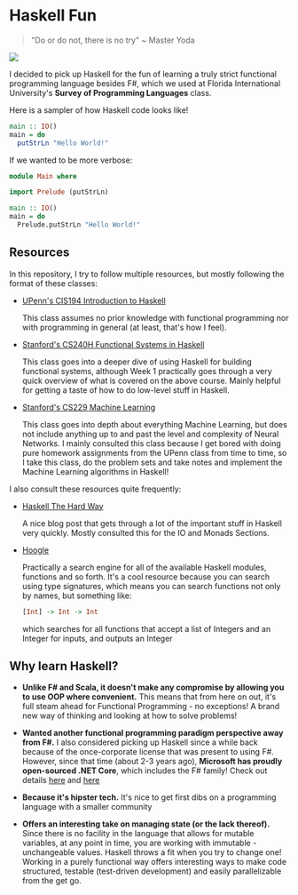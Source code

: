 # Haskell Fun
> "Do or do not, there is no try" ~ Master Yoda

<img style="text-align:center;" src="http://cdn.usefulstuff.io/2016/03/haskell-logo.jpg">

I decided to pick up Haskell for the fun of learning a truly strict functional programming language besides F#, which we used at Florida International University's **Survey of Programming Languages** class. 

Here is a sampler of how Haskell code looks like!
```haskell
main :: IO()
main = do
  putStrLn "Hello World!"
```

If we wanted to be more verbose:
```haskell
module Main where 

import Prelude (putStrLn)

main :: IO()
main = do
  Prelude.putStrLn "Hello World!"
```

## Resources

In this repository, I try to follow multiple resources, but mostly following the format of these classes:

  * [UPenn's CIS194 Introduction to Haskell](http://www.seas.upenn.edu/~cis194/spring13/)
  
    This class assumes no prior knowledge with functional programming nor with programming in general (at least, that's how I feel).
    
    
  * [Stanford's CS240H Functional Systems in Haskell](http://www.scs.stanford.edu/16wi-cs240h/)
    
    This class goes into a deeper dive of using Haskell for building functional systems, although Week 1 practically goes through a very quick overview of what is covered on the above course. Mainly helpful for getting a taste of how to do low-level stuff in Haskell.
    
    
  * [Stanford's CS229 Machine Learning](http://cs229.stanford.edu/materials.html)
    
    This class goes into depth about everything Machine Learning, but does not include anything up to and past the level and complexity of Neural Networks. I mainly consulted this class because I get bored with doing pure homework assignments from the UPenn class from time to time, so I take this class, do the problem sets and take notes and implement the Machine Learning algorithms in Haskell!
    
    
I also consult these resources quite frequently:

  * [Haskell The Hard Way](http://yannesposito.com/Scratch/en/blog/Haskell-the-Hard-Way)
  
    A nice blog post that gets through a lot of the important stuff in Haskell very quickly. Mostly consulted this for the IO and Monads Sections.
    
  * [Hoogle](http://hoogle.haskell.org)
  
    Practically a search engine for all of the available Haskell modules, functions and so forth. It's a cool resource because you can search using type signatures, which means you can search functions not only by names, but something like:
    
    ```haskell
    [Int] -> Int -> Int
    ```
    
    which searches for all functions that accept a list of Integers and an Integer for inputs, and outputs an Integer

## Why learn Haskell?

  * **Unlike F# and Scala, it doesn't make any compromise by allowing you to use OOP where convenient.** This means that from here on out, it's full steam ahead for Functional Programming - no exceptions! A brand new way of thinking and looking at how to solve problems!
  
  
  * **Wanted another functional programming paradigm perspective away from F#.** I also considered picking up Haskell since a while back because of the once-corporate license that was present to using F#. However, since that time (about 2-3 years ago), **Microsoft has proudly open-sourced .NET Core**, which includes the F# family! Check out details [here](http://fsharp.org) and [here](https://dotnetfoundation.org)
  
  
  * **Because it's hipster tech.** It's nice to get first dibs on a programming language with a smaller community
  
  
  * **Offers an interesting take on managing state (or the lack thereof).** Since there is no facility in the language that allows for mutable variables, at any point in time, you are working with immutable - unchangeable values. Haskell throws a fit when you try to change one! Working in a purely functional way offers interesting ways to make code structured, testable (test-driven development) and easily parallelizable from the get go.
  